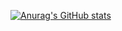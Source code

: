 [![Anurag's GitHub stats](https://github-readme-stats.vercel.app/api?username=yusufakdenizxd)](https://github.com/anuraghazra/github-readme-stats)
